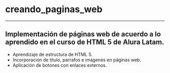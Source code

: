 # creando_paginas_web 
---
Implementación de páginas web de acuerdo a lo aprendido en el curso de HTML 5 de Alura Latam.
---
- Aprendizaje de estructura de HTML 5.
- Incorporación de titulo, parrafos e imágenes en páginas web.
- Aplicación de botones con enlaces externos.